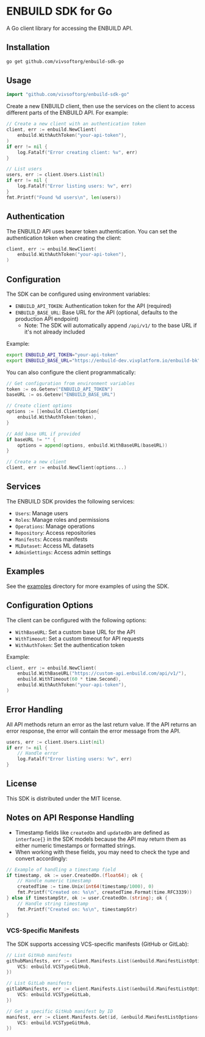# ENBUILD SDK for Go

A Go client library for accessing the ENBUILD API.

## Installation

```bash
go get github.com/vivsoftorg/enbuild-sdk-go
```

## Usage

```go
import "github.com/vivsoftorg/enbuild-sdk-go"
```

Create a new ENBUILD client, then use the services on the client to access different parts of the ENBUILD API. For example:

```go
// Create a new client with an authentication token
client, err := enbuild.NewClient(
    enbuild.WithAuthToken("your-api-token"),
)
if err != nil {
    log.Fatalf("Error creating client: %v", err)
}

// List users
users, err := client.Users.List(nil)
if err != nil {
    log.Fatalf("Error listing users: %v", err)
}
fmt.Printf("Found %d users\n", len(users))
```

## Authentication

The ENBUILD API uses bearer token authentication. You can set the authentication token when creating the client:

```go
client, err := enbuild.NewClient(
    enbuild.WithAuthToken("your-api-token"),
)
```

## Configuration

The SDK can be configured using environment variables:

- `ENBUILD_API_TOKEN`: Authentication token for the API (required)
- `ENBUILD_BASE_URL`: Base URL for the API (optional, defaults to the production API endpoint)
  - Note: The SDK will automatically append `/api/v1/` to the base URL if it's not already included

Example:
```bash
export ENBUILD_API_TOKEN="your-api-token"
export ENBUILD_BASE_URL="https://enbuild-dev.vivplatform.io/enbuild-bk"
```

You can also configure the client programmatically:

```go
// Get configuration from environment variables
token := os.Getenv("ENBUILD_API_TOKEN")
baseURL := os.Getenv("ENBUILD_BASE_URL")

// Create client options
options := []enbuild.ClientOption{
    enbuild.WithAuthToken(token),
}

// Add base URL if provided
if baseURL != "" {
    options = append(options, enbuild.WithBaseURL(baseURL))
}

// Create a new client
client, err := enbuild.NewClient(options...)
```

## Services

The ENBUILD SDK provides the following services:

- `Users`: Manage users
- `Roles`: Manage roles and permissions
- `Operations`: Manage operations
- `Repository`: Access repositories
- `Manifests`: Access manifests
- `MLDataset`: Access ML datasets
- `AdminSettings`: Access admin settings

## Examples

See the [examples](./examples) directory for more examples of using the SDK.

## Configuration Options

The client can be configured with the following options:

- `WithBaseURL`: Set a custom base URL for the API
- `WithTimeout`: Set a custom timeout for API requests
- `WithAuthToken`: Set the authentication token

Example:

```go
client, err := enbuild.NewClient(
    enbuild.WithBaseURL("https://custom-api.enbuild.com/api/v1/"),
    enbuild.WithTimeout(60 * time.Second),
    enbuild.WithAuthToken("your-api-token"),
)
```

## Error Handling

All API methods return an error as the last return value. If the API returns an error response, the error will contain the error message from the API.

```go
users, err := client.Users.List(nil)
if err != nil {
    // Handle error
    log.Fatalf("Error listing users: %v", err)
}
```

## License

This SDK is distributed under the MIT license.

## Notes on API Response Handling

- Timestamp fields like `createdOn` and `updatedOn` are defined as `interface{}` in the SDK models because the API may return them as either numeric timestamps or formatted strings.
- When working with these fields, you may need to check the type and convert accordingly:

```go
// Example of handling a timestamp field
if timestamp, ok := user.CreatedOn.(float64); ok {
    // Handle numeric timestamp
    createdTime := time.Unix(int64(timestamp/1000), 0)
    fmt.Printf("Created on: %s\n", createdTime.Format(time.RFC3339))
} else if timestampStr, ok := user.CreatedOn.(string); ok {
    // Handle string timestamp
    fmt.Printf("Created on: %s\n", timestampStr)
}
```
### VCS-Specific Manifests

The SDK supports accessing VCS-specific manifests (GitHub or GitLab):

```go
// List GitHub manifests
githubManifests, err := client.Manifests.List(&enbuild.ManifestListOptions{
    VCS: enbuild.VCSTypeGitHub,
})

// List GitLab manifests
gitlabManifests, err := client.Manifests.List(&enbuild.ManifestListOptions{
    VCS: enbuild.VCSTypeGitLab,
})

// Get a specific GitHub manifest by ID
manifest, err := client.Manifests.Get(id, &enbuild.ManifestListOptions{
    VCS: enbuild.VCSTypeGitHub,
})
```
